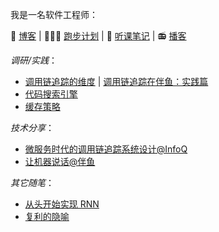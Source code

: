 我是一名软件工程师：

📔 [博客](https://zhenghe-md.github.io/blog/)
| 🏃🏻‍♀️ [跑步计划](https://learn-the-hard-way.cn/equator) | 📝 [听课笔记](https://zhenghe.gitbook.io/open-courses/) | 📻 [播客](https://zhenghe-md.github.io/nerds-docs/docs/plan/solution/promotion/podcasts/)

*调研/实践*：
* [调用链追踪的维度](https://zhenghe-md.github.io/blog/2020/12/20/design-dimensions-of-tracing-systems/) | [调用链追踪在伴鱼：实践篇](https://zhenghe-md.github.io/blog/2021/03/04/implementing-tail-based-sampling/)
* [代码搜索引擎](https://zhenghe-md.github.io/blog/2021/05/09/search-engine-for-codes-fundamentals/)
* [缓存策略](https://zhenghe-md.github.io/blog/2020/02/19/Cache-Policies/)

*技术分享*：
* [微服务时代的调用链追踪系统设计@InfoQ](https://www.infoq.cn/video/Kf4DaZ1C862juiMS84J8)
* [让机器说话@伴鱼](https://zhenghe-md.github.io/machine-talk-slides/1)

*其它随笔*：
* [从头开始实现 RNN](https://zhenghe-md.github.io/blog/2022/02/20/rnn/)
* [复利的隐喻](https://zhenghe-md.github.io/blog/2022/02/26/compound-interest-in-life/)

<!--
**ZhengHe-MD/ZhengHe-MD** is a ✨ _special_ ✨ repository because its `README.md` (this file) appears on your GitHub profile.

Here are some ideas to get you started:

- 🔭 I’m currently working on ...
- 🌱 I’m currently learning ...
- 👯 I’m looking to collaborate on ...
- 🤔 I’m looking for help with ...
- 💬 Ask me about ...
- 📫 How to reach me: ...
- 😄 Pronouns: ...
- ⚡ Fun fact: ...
-->
